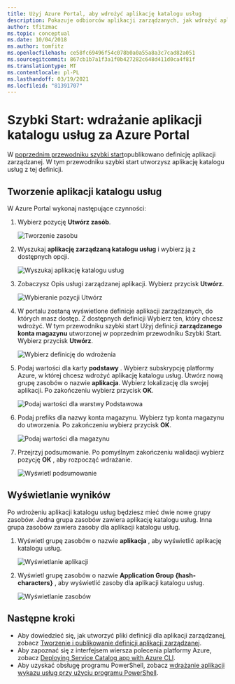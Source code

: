 ```yaml
---
title: Użyj Azure Portal, aby wdrożyć aplikację katalogu usług
description: Pokazuje odbiorców aplikacji zarządzanych, jak wdrożyć aplikację katalogu usług za pomocą Azure Portal.
author: tfitzmac
ms.topic: conceptual
ms.date: 10/04/2018
ms.author: tomfitz
ms.openlocfilehash: ce58fc69496f54c078b0a0a55a8a3c7cad82a051
ms.sourcegitcommit: 867cb1b7a1f3a1f0b427282c648d411d0ca4f81f
ms.translationtype: MT
ms.contentlocale: pl-PL
ms.lasthandoff: 03/19/2021
ms.locfileid: "81391707"
---
```

# <a name="quickstart-deploy-service-catalog-app-through-azure-portal"></a>Szybki Start: wdrażanie aplikacji katalogu usług za Azure Portal

W [poprzednim przewodniku szybki start](publish-service-catalog-app.md)opublikowano definicję aplikacji zarządzanej. W tym przewodniku szybki start utworzysz aplikację katalogu usług z tej definicji.

## <a name="create-service-catalog-app"></a>Tworzenie aplikacji katalogu usług

W Azure Portal wykonaj następujące czynności:

1. Wybierz pozycję **Utwórz zasób**.

   ![Tworzenie zasobu](./media/deploy-service-catalog-quickstart/create-new.png)

1. Wyszukaj **aplikację zarządzaną katalogu usług** i wybierz ją z dostępnych opcji.

   ![Wyszukaj aplikację katalogu usług](./media/deploy-service-catalog-quickstart/select-service-catalog.png)

1. Zobaczysz Opis usługi zarządzanej aplikacji. Wybierz przycisk **Utwórz**.

   ![Wybieranie pozycji Utwórz](./media/deploy-service-catalog-quickstart/create-service-catalog.png)

1. W portalu zostaną wyświetlone definicje aplikacji zarządzanych, do których masz dostęp. Z dostępnych definicji Wybierz ten, który chcesz wdrożyć. W tym przewodniku szybki start Użyj definicji **zarządzanego konta magazynu** utworzonej w poprzednim przewodniku Szybki Start. Wybierz przycisk **Utwórz**.

   ![Wybierz definicję do wdrożenia](./media/deploy-service-catalog-quickstart/select-definition.png)

1. Podaj wartości dla karty **podstawy** . Wybierz subskrypcję platformy Azure, w której chcesz wdrożyć aplikację katalogu usług. Utwórz nową grupę zasobów o nazwie **aplikacja**. Wybierz lokalizację dla swojej aplikacji. Po zakończeniu wybierz przycisk **OK**.

   ![Podaj wartości dla warstwy Podstawowa](./media/deploy-service-catalog-quickstart/provide-basics.png)

1. Podaj prefiks dla nazwy konta magazynu. Wybierz typ konta magazynu do utworzenia. Po zakończeniu wybierz przycisk **OK**.

   ![Podaj wartości dla magazynu](./media/deploy-service-catalog-quickstart/provide-storage.png)

1. Przejrzyj podsumowanie. Po pomyślnym zakończeniu walidacji wybierz pozycję **OK** , aby rozpocząć wdrażanie.

   ![Wyświetl podsumowanie](./media/deploy-service-catalog-quickstart/view-summary.png)

## <a name="view-results"></a>Wyświetlanie wyników

Po wdrożeniu aplikacji katalogu usług będziesz mieć dwie nowe grupy zasobów. Jedna grupa zasobów zawiera aplikację katalogu usług. Inna grupa zasobów zawiera zasoby dla aplikacji katalogu usług.

1. Wyświetl grupę zasobów o nazwie **aplikacja** , aby wyświetlić aplikację katalogu usług.

   ![Wyświetlanie aplikacji](./media/deploy-service-catalog-quickstart/view-managed-application.png)

1. Wyświetl grupę zasobów o nazwie **Application Group {hash-characters}** , aby wyświetlić zasoby dla aplikacji katalogu usług.

   ![Wyświetlanie zasobów](./media/deploy-service-catalog-quickstart/view-resources.png)

## <a name="next-steps"></a>Następne kroki

* Aby dowiedzieć się, jak utworzyć pliki definicji dla aplikacji zarządzanej, zobacz [Tworzenie i publikowanie definicji aplikacji zarządzanej](publish-service-catalog-app.md).
* Aby zapoznać się z interfejsem wiersza polecenia platformy Azure, zobacz [Deploying Service Catalog app with Azure CLI](./scripts/managed-application-cli-sample-create-application.md).
* Aby uzyskać obsługę programu PowerShell, zobacz [wdrażanie aplikacji wykazu usług przy użyciu programu PowerShell](./scripts/managed-application-poweshell-sample-create-application.md).
